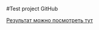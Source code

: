 #Test project GitHub

[Результат можно посмотреть тут](https://vlm-devops.github.io/Project_1_Resume/)

